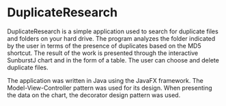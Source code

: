 # DuplicateResearch

DuplicateResearch is a simple application used to search for duplicate files and folders on your hard drive.
The program analyzes the folder indicated by the user in terms of the presence of duplicates based on the MD5 shortcut.
The result of the work is presented through the interactive SunburstJ chart and in the form of a table.
The user can choose and delete duplicate files.

The application was written in Java using the JavaFX framework.
The Model-View-Controller pattern was used for its design.
When presenting the data on the chart, the decorator design pattern was used.

